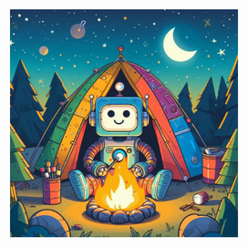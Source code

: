 <div align="center">
<a href="https://github.com/ShaunAnthonyHathaway/Campertron">
  <img src="https://github.com/ShaunAnthonyHathaway/Campertron/blob/master/docs/robotcamping.png"
    width="400" height="400" alt="campertron">
</a>
</div>
